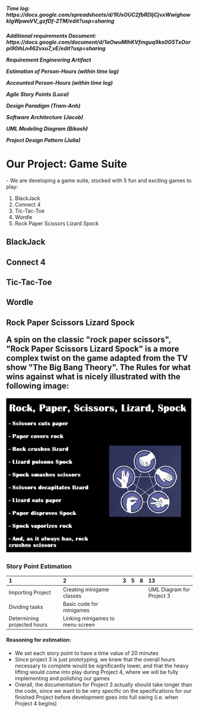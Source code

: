 <h5>Time log: https://docs.google.com/spreadsheets/d/1lUsOUC2fbRDljCjvxWwighowklgWpwoVV_gzfDf-2TM/edit?usp=sharing
<h5>Additional requirements Document: https://docs.google.com/document/d/1aOwuMlhKVfmguq9ks0G5TxOorpi90ihLn462vxu7_vE/edit?usp=sharing

Requirement Engineering Artifact

Estimation of Person-Hours (within time log)

Accounted Person-Hours (within time log)

Agile Story Points (Luca)

Design Paradigm (Tram-Anh)

Software Architecture (Jacob)

UML Modeling Diagram (Bikash)

Project Design Pattern (Julia)

<h1> Our Project: Game Suite </h2>
<p>- We are developing a game suite, stocked with 5 fun and exciting games to play:</P>
<ol>
    <li>BlackJack</li>
    <li>Connect 4</li>
    <li>Tic-Tac-Toe</li>
    <li>Wordle</li>
    <li>Rock Paper Scissors Lizard Spock</li>
</ol>

<h2>BlackJack

<h2>Connect 4

<h2>Tic-Tac-Toe

<h2>Wordle

<h2>Rock Paper Scissors Lizard Spock
    <p>A spin on the classic "rock paper scissors", "Rock Paper Scissors Lizard Spock" is a more complex twist on the game adapted from the TV show "The Big Bang Theory". The Rules for what wins against what is nicely illustrated with the following image:<p>
<img src="RPSLS_rules.png" alt="Rules for Rock Paper Scissors Lizard Spock" width="500"/>

### Story Point Estimation

| 1 | 2 | 3 | 5 | 8 | 13 | 
| :-- | :-- | :-- | :-- | :-- | :-- | 
|Importing Project|Creating minigame classes ||||UML Diagram for Project 3|
|Dividing tasks|Basic code for minigames|||||
|Determining projected hours|Linking minigames to menu screen||||

#### Reasoning for estimation:
- We set each story point to have a time value of 20 minutes
- Since project 3 is just prototyping, we knew that the overall hours necessary to complete would be significantly lower, and that the heavy lifting would come into play during Project 4, where we will be fully implementing and polishing our games
- Overall, the documentation for Project 3 actually should take longer than the code, since we want to be very specific on the specifications for our finished Project before development goes into full swing (i.e. when Project 4 begins)

